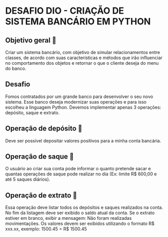 # DESAFIO DIO - CRIAÇÃO DE SISTEMA BANCÁRIO EM PYTHON

## Objetivo geral 🎯
Criar um sistema bancário, com objetivo de simular relacionamentos
entre classes, de acordo com suas características e métodos que irão influenciar
no comportamento dos objetos e retornar o que o cliente deseja do menu do banco.

## Desafio
Fomos contratados por um grande banco para desenvolver o
seu novo sistema. Esse banco deseja modernizar suas
operações e para isso escolheu a linguagem Python. Devemos implementar apenas 3
operações: depósito, saque e extrato.

## Operação de depósito 🛅
Deve ser possível depositar valores positivos para a minha
conta bancária.

## Operação de saque 💸
O usuário ao criar sua conta
pode informar o quanto pretende sacar e quantas operações
de saque pode realizar no dia (Ex: limite R$ 600,00 e
até 5 saques diários).

## Operação de extrato 🧾
Essa operação deve listar todos os depósitos e saques
realizados na conta. No fim da listagem deve ser exibido o
saldo atual da conta. Se o extrato estiver em branco, exibir a
mensagem: Não foram realizadas movimentações.
Os valores devem ser exibidos utilizando o formato R$ xxx.xx,
exemplo:
1500.45 = R$ 1500.45
